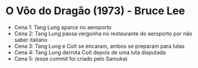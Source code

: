 # O Vôo do Dragão (1973) - Bruce Lee
- Cena 1: Tang Lung aparce no aeroporto
- Cena 2: Tang Lung passa vergonha no restaurante do aeroporto por não saber italiano
- Cena 3: Tang Lung e Colt se encaram, ambos se preparam para lutas
- Cena 4: Tang Lung derrota Colt depois de uma luta disputada
- Cena 5: (esse commit foi criado pelo Samuka) 

